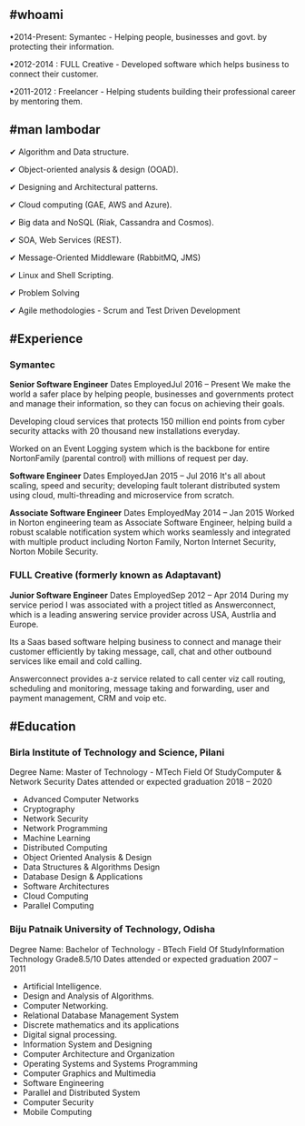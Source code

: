 ## #whoami

•2014-Present: Symantec - Helping people, businesses and govt. by protecting their information.

•2012-2014 : FULL Creative - Developed software which helps business to connect their customer.

•2011-2012 : Freelancer - Helping students building their professional career by mentoring them.


## #man lambodar 

✔ Algorithm and Data structure.

✔ Object-oriented analysis & design (OOAD).

✔ Designing and Architectural patterns. 

✔ Cloud computing (GAE, AWS and Azure).

✔ Big data and NoSQL (Riak, Cassandra and Cosmos).

✔ SOA, Web Services (REST).

✔ Message-Oriented Middleware (RabbitMQ, JMS)

✔ Linux and Shell Scripting.

✔ Problem Solving

✔ Agile methodologies - Scrum and Test Driven Development
 
 
## #Experience

### Symantec

**Senior Software Engineer**
Dates EmployedJul 2016 – Present
We make the world a safer place by helping people, businesses and governments protect and manage their information, so they can focus on achieving their goals.

Developing cloud services that protects 150 million end points from cyber security attacks with 20 thousand new installations everyday.

Worked on an Event Logging system which is the backbone for entire NortonFamily (parental control) with millions of request per day.

**Software Engineer**
Dates EmployedJan 2015 – Jul 2016
It's all about scaling, speed and security; developing fault tolerant distributed system using cloud, multi-threading and microservice from scratch.

**Associate Software Engineer**
Dates EmployedMay 2014 – Jan 2015
Worked in Norton engineering team as Associate Software Engineer, helping build a robust scalable notification system which works seamlessly and integrated with multiple product including Norton Family, Norton Internet Security, Norton Mobile Security.

### FULL Creative (formerly known as Adaptavant)

**Junior Software Engineer** 
Dates EmployedSep 2012 – Apr 2014
During my service period I was associated with a project titled as Answerconnect, which is a leading answering service provider across USA, Austrlia and Europe. 

Its a Saas based software helping business to connect and manage their customer efficiently by taking message, call, chat and other outbound services like email and cold calling.

Answerconnect provides a-z service related to call center viz call routing, scheduling and monitoring, message taking and forwarding, user and payment management, CRM and voip etc.
 
 
## #Education

### Birla Institute of Technology and Science, Pilani
Degree Name: Master of Technology - MTech Field Of StudyComputer & Network Security
Dates attended or expected graduation 2018 – 2020

 - Advanced Computer Networks
 - Cryptography
 - Network Security
 - Network Programming
 - Machine Learning
 - Distributed Computing
 - Object Oriented Analysis & Design
 - Data Structures & Algorithms Design
 - Database Design & Applications
 - Software Architectures
 - Cloud Computing
 - Parallel Computing

### Biju Patnaik University of Technology, Odisha
Degree Name: Bachelor of Technology - BTech Field Of StudyInformation Technology Grade8.5/10
Dates attended or expected graduation 2007 – 2011

 - Artificial Intelligence.
 - Design and Analysis of Algorithms.
 - Computer Networking.
 - Relational Database Management System
 - Discrete mathematics and its applications 
 - Digital signal processing.
 - Information System and Designing
 - Computer Architecture and Organization 
 - Operating Systems and Systems Programming
 - Computer Graphics and Multimedia 
 - Software Engineering 
 - Parallel and Distributed System
 - Computer Security
 - Mobile Computing

